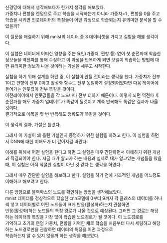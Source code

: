 신경망에 대해서 생각해보다가 한가지 생각을 해보았다.  
가중치나 편향을 랜덤으로 주고 학습을 시작하는게 아니라 가중치=1 , 편향을 0을 주고 학습을 시키면 인풋데이터의 특징들이 어떤 과정으로 학습되는지 유의미한 분석을 할 수 있을까?   

이 질문을 해결하기 위해 mnist의 데이터 중 3 데이터셋을 가지고 실험을 해볼 생각이다.  

이 실험은 데이터에 어떠한 영향을 주는 요인(가중치, 편향 등) 없이 첫 순전파때 학습한 정보들을 역전파를 통해 수정하고 이 과정을 반복하게 되면 모델이 학습하는 방법에 대한 유의미한 정보가 나올 것이라는 가설을 세우고 시작한다.  

실험을 하기 위해 설계를 하던 중, 이 실험이 안될 것이라는 생각을 했다. 가중치가 전부 1이고 편향이 전부 0이고 활성화 함수도 전부 동일하게 설정되어있다면 다음 레이어에 들어가는 인풋값이 전부 똑같을 것이다.  
이전레이어에서 인풋값들을 각 노드마다 전부 더하기 때문이다. 이렇게 되면 역전파 후 순전파를 해도 가중치 업데이트가 똑같이 될것이고 계속 반복해도 똑같은 결과가 나올 것이다.  
결과적으로 에폭을 몇 번 반복해도 정확도가 똑같을 것이다.  

이 생각의 결과, 가설은 틀렸다.  

그래서 이 가설이 왜 틀린 가설인지 증명하기 위한 실험을 하려고 한다. 이 실험을 하면서 DNN에 대한 이해도가 더 깊어지길 바란다.  


이해를 위해서 어떤 실험을 한다고 하면 그 실험은 매우 간단하면서 이해하기 위한 개념과 직결되어야 한다. 지금 내가 알고자 하는 내용과 실제로 내가 알고있는 개념들을 봤을 때, 이 실험은 아직 적절한 실험이 아닌 것 같다
는 생각을 하였다.  

그래서 매우 간단한 실험을 해보려고 한다. 실험을 하기 전에 기초적인 개념을 어느정도 이해하고 해보려고 한다.  

다른 방향으로 블랙박스의 노드를 확인하는 방법을 생각해보았다.  
mnist 데이터를 정상적으로 학습한 cnn모델에 0부터 9까지 각 클래스의 데이터를 하나씩 넣고 데이터별로 어떤 노드들이 크게 반응(활성화)하는지 관찰하면  
반응(활성화)하는 노드들의 특정 경로가 나올 것으로 예상된다. 그러면 그 경로는 해당하는 데이터의 특징을 가장 많이 학습한 노드경로가 될 것이다. 이 노드경로를   
기억하고 초기의 랜덤 가중치, 편향을 기억한 채로 학습을 처음부터 다시 세팅하고 해당하는 노드경로만을 관찰하면 데이터의 특징을 어떤 과정으로   
학습하는지 알 수 있지 않을까 하는 생각을 해보았다.
